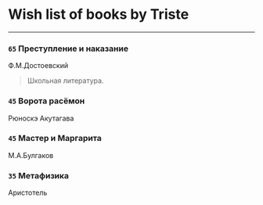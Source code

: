 # Wish list of books by Triste
---

### `65` Преступление и наказание
Ф.М.Достоевский
> Школьная литература.

### `45` Ворота расёмон
Рюноскэ Акутагава

### `45` Мастер и Маргарита
М.А.Булгаков

### `35` Метафизика
Аристотель

